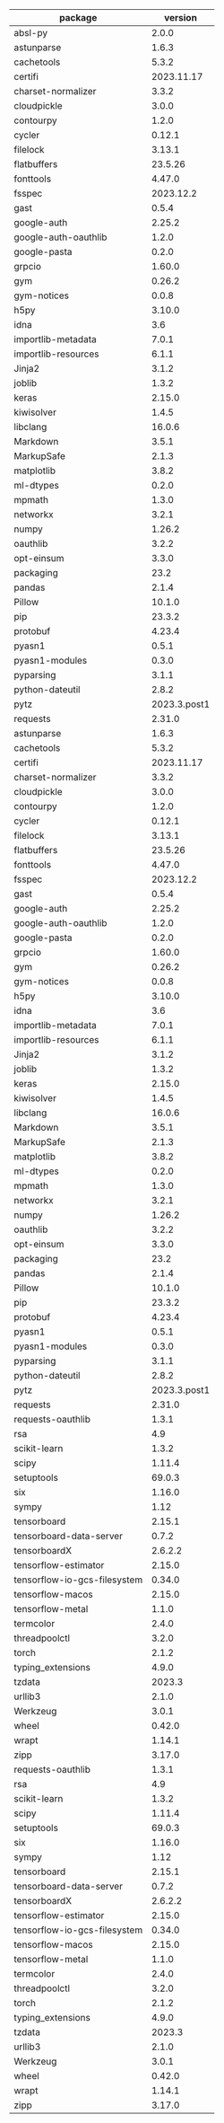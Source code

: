 
| package|version|
| -- | --|
| absl-py | 2.0.0	 |
| astunparse | 1.6.3 |	 |
| cachetools | 5.3.2	 |
| certifi | 2023.11.17	 |
| charset-normalizer | 3.3.2	 |
| cloudpickle | 3.0.0	 |
| contourpy | 1.2.0	 |
| cycler | 0.12.1	 |
| filelock | 3.13.1	 |
| flatbuffers | 23.5.26	 |
| fonttools | 4.47.0	 |
| fsspec | 2023.12.2	 |
| gast | 0.5.4	 |
| google-auth | 2.25.2	 |
| google-auth-oauthlib | 1.2.0	 |
| google-pasta | 0.2.0	 |
| grpcio | 1.60.0	 |
| gym | 0.26.2	 |
| gym-notices | 0.0.8	 |
| h5py | 3.10.0	 |
| idna | 3.6	 |
| importlib-metadata | 7.0.1	 |
| importlib-resources | 6.1.1	 |
| Jinja2 | 3.1.2	 |
| joblib | 1.3.2	 |
| keras | 2.15.0	 |
| kiwisolver | 1.4.5	 |
| libclang | 16.0.6	 |
| Markdown | 3.5.1	 |
| MarkupSafe | 2.1.3	 |
| matplotlib | 3.8.2	 |
| ml-dtypes | 0.2.0	 |
| mpmath | 1.3.0	 |
| networkx | 3.2.1	 |
| numpy | 1.26.2	 |
| oauthlib | 3.2.2	 |
| opt-einsum | 3.3.0	 |
| packaging | 23.2	 |
| pandas | 2.1.4	 |
| Pillow | 10.1.0	 |
| pip | 23.3.2	 |
| protobuf | 4.23.4	 |
| pyasn1 | 0.5.1	 |
| pyasn1-modules | 0.3.0	 |
| pyparsing | 3.1.1	 |
| python-dateutil | 2.8.2	 |
| pytz | 2023.3.post1	 |
| requests | 2.31.0	 || absl-py | 2.0.0	 |
| astunparse | 1.6.3 |	 |
| cachetools | 5.3.2	 |
| certifi | 2023.11.17	 |
| charset-normalizer | 3.3.2	 |
| cloudpickle | 3.0.0	 |
| contourpy | 1.2.0	 |
| cycler | 0.12.1	 |
| filelock | 3.13.1	 |
| flatbuffers | 23.5.26	 |
| fonttools | 4.47.0	 |
| fsspec | 2023.12.2	 |
| gast | 0.5.4	 |
| google-auth | 2.25.2	 |
| google-auth-oauthlib | 1.2.0	 |
| google-pasta | 0.2.0	 |
| grpcio | 1.60.0	 |
| gym | 0.26.2	 |
| gym-notices | 0.0.8	 |
| h5py | 3.10.0	 |
| idna | 3.6	 |
| importlib-metadata | 7.0.1	 |
| importlib-resources | 6.1.1	 |
| Jinja2 | 3.1.2	 |
| joblib | 1.3.2	 |
| keras | 2.15.0	 |
| kiwisolver | 1.4.5	 |
| libclang | 16.0.6	 |
| Markdown | 3.5.1	 |
| MarkupSafe | 2.1.3	 |
| matplotlib | 3.8.2	 |
| ml-dtypes | 0.2.0	 |
| mpmath | 1.3.0	 |
| networkx | 3.2.1	 |
| numpy | 1.26.2	 |
| oauthlib | 3.2.2	 |
| opt-einsum | 3.3.0	 |
| packaging | 23.2	 |
| pandas | 2.1.4	 |
| Pillow | 10.1.0	 |
| pip | 23.3.2	 |
| protobuf | 4.23.4	 |
| pyasn1 | 0.5.1	 |
| pyasn1-modules | 0.3.0	 |
| pyparsing | 3.1.1	 |
| python-dateutil | 2.8.2	 |
| pytz | 2023.3.post1	 |
| requests | 2.31.0	 |
| requests-oauthlib | 1.3.1	 |
| rsa | 4.9	 |
| scikit-learn | 1.3.2	 |
| scipy | 1.11.4	 |
| setuptools | 69.0.3	 |
| six | 1.16.0	 |
| sympy | 1.12	 |
| tensorboard | 2.15.1	 |
| tensorboard-data-server | 0.7.2	 |
| tensorboardX | 2.6.2.2	 |
| tensorflow-estimator | 2.15.0	 |
| tensorflow-io-gcs-filesystem | 0.34.0	 |
| tensorflow-macos | 2.15.0	 |
| tensorflow-metal | 1.1.0	 |
| termcolor | 2.4.0	 |
| threadpoolctl | 3.2.0	 |
| torch | 2.1.2	 |
| typing_extensions | 4.9.0	 |
| tzdata | 2023.3	 |
| urllib3 | 2.1.0	 |
| Werkzeug | 3.0.1	 |
| wheel | 0.42.0	 |
| wrapt | 1.14.1	 |
| zipp | 3.17.0	 |
| requests-oauthlib | 1.3.1	 |
| rsa | 4.9	 |
| scikit-learn | 1.3.2	 |
| scipy | 1.11.4	 |
| setuptools | 69.0.3	 |
| six | 1.16.0	 |
| sympy | 1.12	 |
| tensorboard | 2.15.1	 |
| tensorboard-data-server | 0.7.2	 |
| tensorboardX | 2.6.2.2	 |
| tensorflow-estimator | 2.15.0	 |
| tensorflow-io-gcs-filesystem | 0.34.0	 |
| tensorflow-macos | 2.15.0	 |
| tensorflow-metal | 1.1.0	 |
| termcolor | 2.4.0	 |
| threadpoolctl | 3.2.0	 |
| torch | 2.1.2	 |
| typing_extensions | 4.9.0	 |
| tzdata | 2023.3	 |
| urllib3 | 2.1.0	 |
| Werkzeug | 3.0.1	 |
| wheel | 0.42.0	 |
| wrapt | 1.14.1	 |
| zipp | 3.17.0	 |